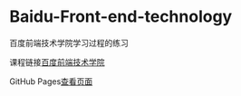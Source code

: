 # Baidu-Front-end-technology
百度前端技术学院学习过程的练习

课程链接[百度前端技术学院](http://ife.baidu.com/course/all)

GitHub Pages[查看页面](http://xn--hv1ax88an0c.xn--6qq986b3xl/Baidu-Front-end-technology/)
